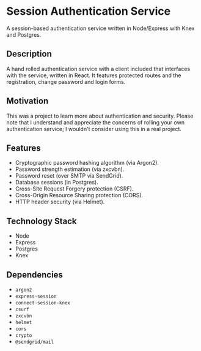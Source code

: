 # Session Authentication Service

A session-based authentication service written in Node/Express with Knex and Postgres.

## Description

A hand rolled authentication service with a client included that interfaces with the service, written in React. It features protected routes and the registration, change password and login forms.

## Motivation

This was a project to learn more about authentication and security. Please note that I understand and appreciate the concerns of rolling your own authentication service; I wouldn't consider using this in a real project.

## Features

- Cryptographic password hashing algorithm (via Argon2).
- Password strength estimation (via zxcvbn).
- Password reset (over SMTP via SendGrid).
- Database sessions (in Postgres).
- Cross-Site Request Forgery protection (CSRF).
- Cross-Origin Resource Sharing protection (CORS).
- HTTP header security (via Helmet).

## Technology Stack

- Node
- Express
- Postgres
- Knex

## Dependencies

- `argon2`
- `express-session`
- `connect-session-knex`
- `csurf`
- `zxcvbn`
- `helmet`
- `cors`
- `crypto`
- `@sendgrid/mail`
